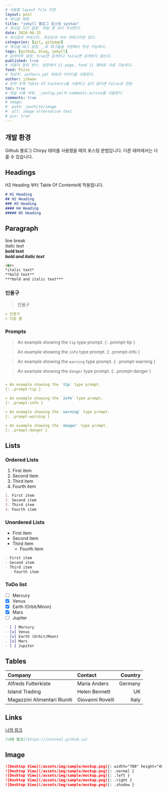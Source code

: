 ```yaml
---
# 사용할 layout file 지정
layout: post
# 게시글 제목
title: "jekyll 블로그 포스팅 syntax"
# 게시글 시간 설정. 파일 명 보다 우선한다.
date: 2024-06-25
# 게시글의 카테고리. 최상단과 서브 카테고리만 있다.
categories: [git, gitpage]
# 게시글 태그 설정. ,로 태그들을 구분해서 작성 가능하다.
tags: [github, blog, jekyll]
# 공개여부 설정. true면 공개하고 false면 공개하지 않는다.
published: true
# 사용자 정의 변수. 본문에서 {{ page. food }} 형태로 사용 가능하다.
food: Pizza
# 작성자. authors.yml 파일의 아이디를 사용한다.
author: jihwan
# 만약 우측 Table Of Contents를 사용하고 싶지 않다면 false로 전환
toc: true
# 댓글 사용 여부, _config.yml의 comments.active를 사용한다.
comments: true
# image:
#  path: /path/to/image
#  alt: image alternative text
# pin: true
---
```


## 개발 환경

Github 블로그 Chirpy 테마를 사용했을 때의 포스팅 문법입니다. 다른 테마에서는 다를 수 있습니다.

## Headings
H2 Heading 부터 Table Of Contents에 적용됩니다. 
```markdown
# H1 Heading
## H2 Heading
### H3 Heading
#### H4 Heading
##### H5 Heading
```
## Paragraph
line break<br>
*italic text*<br>
**bold text**<br>
***bold and italic text***
```markdown
<br>
*italic text*
**bold text**
***bold and italic text***
```
### 인용구
> 인용구

```markdown
> 인용구
> 다음 줄
```

### Prompts

> An example showing the `tip` type prompt.
{: .prompt-tip }

> An example showing the `info` type prompt.
{: .prompt-info }

> An example showing the `warning` type prompt.
{: .prompt-warning }

> An example showing the `danger` type prompt.
{: .prompt-danger }


```markdown

> An example showing the `tip` type prompt.
{: .prompt-tip }

> An example showing the `info` type prompt.
{: .prompt-info }

> An example showing the `warning` type prompt.
{: .prompt-warning }

> An example showing the `danger` type prompt.
{: .prompt-danger }

```

## Lists
### Ordered Lists
1. First item
2. Second item
3. Third item
4. Fourth item

```markdown
1. First item
2. Second item
3. Third item
4. Fourth item
```

### Unordered Lists
- First item
- Second item
- Third item
  - Fourth item

```markdown
- First item
- Second item
- Third item
  - Fourth item
```

### ToDo list
- [ ] Mercury
- [x] Venus
- [x] Earth (Orbit/Moon)
- [x] Mars
- [ ] Jupiter
```markdown
- [ ] Mercury
- [x] Venus
- [x] Earth (Orbit/Moon)
- [x] Mars
- [ ] Jupiter
```

## Tables

| Company                      | Contact          | Country |
| :--------------------------- | :--------------- | ------: |
| Alfreds Futterkiste          | Maria Anders     | Germany |
| Island Trading               | Helen Bennett    |      UK |
| Magazzini Alimentari Riuniti | Giovanni Rovelli |   Italy |

## Links
[나의 링크](https://intoreal.github.io)
```markdown
[나의 링크](https://intoreal.github.io)
```

## Image
```markdown
![Desktop View](/assets/img/sample/mockup.png){: width="700" height="400" }
![Desktop View](/assets/img/sample/mockup.png){: .normal }
![Desktop View](/assets/img/sample/mockup.png){: .left }
![Desktop View](/assets/img/sample/mockup.png){: .right }
![Desktop View](/assets/img/sample/mockup.png){: .shadow }

```